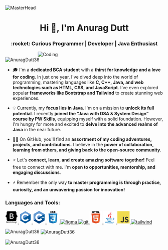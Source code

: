 ![MasterHead](https://visme.co/blog/wp-content/uploads/2020/03/animation-software-header-wide.gif)
<h1 align="center">Hi 👋, I'm Anurag Dutt</h1>
<h3 align="center"> :rocket: Curious Programmer | Developer | Java Enthusiast</h3>
<img align="right" alt="Coding" width="400" src="https://www.chawtechsolutions.com/wp-content/uploads/2019/03/developer.gif">

<p align="left"> <img src="https://komarev.com/ghpvc/?username=AnuragDutt36&label=Profile%20views&color=0e75b6&style=flat" alt="AnuragDutt36" /> </p>

- :mortar_board: I'm a **dedicated BCA student** with a **thirst for knowledge and a love for coding**. In just one year, I've dived deep into the world of programming, mastering languages like **C, C++, Java, and web technologies such as HTML, CSS, and JavaScript**. I've even explored popular **frameworks like Bootstrap and Tailwind** to create stunning web experiences.

- :bulb: Currently, my **focus lies in Java**. I'm on a mission to **unlock its full potential**. I recently **joined the "Java with DSA & System Design" course by PW Skills**, equipping myself with a solid foundation. However, I'm hungry for more and excited to **delve into the advanced realms of Java** in the near future.

- :man_technologist: On GitHub, you'll find an **assortment of my coding adventures, projects, and contributions**. I believe in the **power of collaboration, learning from others, and giving back to the open-source community**.

- :star: Let's **connect, learn, and create amazing software together!** Feel free to connect with me. I'm **open to opportunities, mentorship, and engaging discussions**.

- :zap: Remember the only way **to master programming is through practice, curiosity, and an unwavering passion for innovation!**

<h3 align="left">Languages and Tools:</h3>
<p align="left"> <a href="https://getbootstrap.com" target="_blank" rel="noreferrer"> <img src="https://raw.githubusercontent.com/devicons/devicon/master/icons/bootstrap/bootstrap-plain-wordmark.svg" alt="bootstrap" width="40" height="40"/> </a> <a href="https://www.cprogramming.com/" target="_blank" rel="noreferrer"> <img src="https://raw.githubusercontent.com/devicons/devicon/master/icons/c/c-original.svg" alt="c" width="40" height="40"/> </a> <a href="https://www.w3schools.com/cpp/" target="_blank" rel="noreferrer"> <img src="https://raw.githubusercontent.com/devicons/devicon/master/icons/cplusplus/cplusplus-original.svg" alt="cplusplus" width="40" height="40"/> </a> <a href="https://www.w3schools.com/css/" target="_blank" rel="noreferrer"> <img src="https://raw.githubusercontent.com/devicons/devicon/master/icons/css3/css3-original-wordmark.svg" alt="css3" width="40" height="40"/> </a> <a href="https://www.figma.com/" target="_blank" rel="noreferrer"> <img src="https://www.vectorlogo.zone/logos/figma/figma-icon.svg" alt="figma" width="40" height="40"/> </a> <a href="https://git-scm.com/" target="_blank" rel="noreferrer"> <img src="https://www.vectorlogo.zone/logos/git-scm/git-scm-icon.svg" alt="git" width="40" height="40"/> </a> <a href="https://www.w3.org/html/" target="_blank" rel="noreferrer"> <img src="https://raw.githubusercontent.com/devicons/devicon/master/icons/html5/html5-original-wordmark.svg" alt="html5" width="40" height="40"/> </a> <a href="https://www.java.com" target="_blank" rel="noreferrer"> <img src="https://raw.githubusercontent.com/devicons/devicon/master/icons/java/java-original.svg" alt="java" width="40" height="40"/> </a> <a href="https://developer.mozilla.org/en-US/docs/Web/JavaScript" target="_blank" rel="noreferrer"> <img src="https://raw.githubusercontent.com/devicons/devicon/master/icons/javascript/javascript-original.svg" alt="javascript" width="40" height="40"/> </a> <a href="https://tailwindcss.com/" target="_blank" rel="noreferrer"> <img src="https://www.vectorlogo.zone/logos/tailwindcss/tailwindcss-icon.svg" alt="tailwind" width="40" height="40"/> </a> </p>

<p><img align="left" src="https://github-readme-stats.vercel.app/api/top-langs?username=AnuragDutt36&show_icons=true&locale=en&layout=compact" alt="AnuragDutt36" /></p>

<p>&nbsp;<img align="center" src="https://github-readme-stats.vercel.app/api?username=AnuragDutt36&show_icons=true&locale=en" alt="AnuragDutt36" /></p>

<p><img align="center" src="https://github-readme-streak-stats.herokuapp.com/?user=AnuragDutt36&" alt="AnuragDutt36" /></p>
